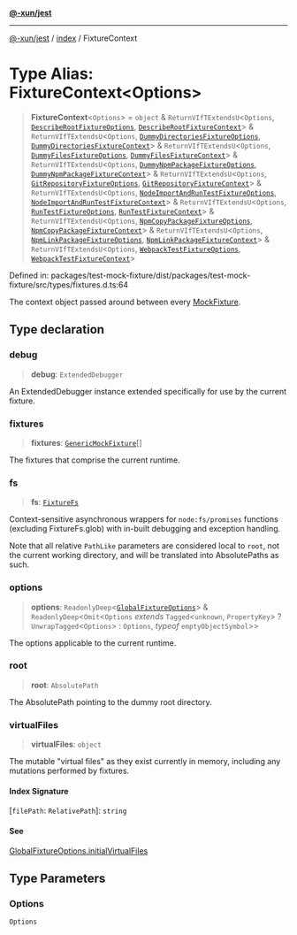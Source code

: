 [**@-xun/jest**](../../README.md)

***

[@-xun/jest](../../README.md) / [index](../README.md) / FixtureContext

# Type Alias: FixtureContext\<Options\>

> **FixtureContext**\<`Options`\> = `object` & `ReturnVIfTExtendsU`\<`Options`, [`DescribeRootFixtureOptions`](DescribeRootFixtureOptions.md), [`DescribeRootFixtureContext`](DescribeRootFixtureContext.md)\> & `ReturnVIfTExtendsU`\<`Options`, [`DummyDirectoriesFixtureOptions`](DummyDirectoriesFixtureOptions.md), [`DummyDirectoriesFixtureContext`](DummyDirectoriesFixtureContext.md)\> & `ReturnVIfTExtendsU`\<`Options`, [`DummyFilesFixtureOptions`](DummyFilesFixtureOptions.md), [`DummyFilesFixtureContext`](DummyFilesFixtureContext.md)\> & `ReturnVIfTExtendsU`\<`Options`, [`DummyNpmPackageFixtureOptions`](DummyNpmPackageFixtureOptions.md), [`DummyNpmPackageFixtureContext`](DummyNpmPackageFixtureContext.md)\> & `ReturnVIfTExtendsU`\<`Options`, [`GitRepositoryFixtureOptions`](GitRepositoryFixtureOptions.md), [`GitRepositoryFixtureContext`](GitRepositoryFixtureContext.md)\> & `ReturnVIfTExtendsU`\<`Options`, [`NodeImportAndRunTestFixtureOptions`](NodeImportAndRunTestFixtureOptions.md), [`NodeImportAndRunTestFixtureContext`](NodeImportAndRunTestFixtureContext.md)\> & `ReturnVIfTExtendsU`\<`Options`, [`RunTestFixtureOptions`](RunTestFixtureOptions.md), [`RunTestFixtureContext`](RunTestFixtureContext.md)\> & `ReturnVIfTExtendsU`\<`Options`, [`NpmCopyPackageFixtureOptions`](NpmCopyPackageFixtureOptions.md), [`NpmCopyPackageFixtureContext`](NpmCopyPackageFixtureContext.md)\> & `ReturnVIfTExtendsU`\<`Options`, [`NpmLinkPackageFixtureOptions`](NpmLinkPackageFixtureOptions.md), [`NpmLinkPackageFixtureContext`](NpmLinkPackageFixtureContext.md)\> & `ReturnVIfTExtendsU`\<`Options`, [`WebpackTestFixtureOptions`](WebpackTestFixtureOptions.md), [`WebpackTestFixtureContext`](WebpackTestFixtureContext.md)\>

Defined in: packages/test-mock-fixture/dist/packages/test-mock-fixture/src/types/fixtures.d.ts:64

The context object passed around between every [MockFixture](MockFixture.md).

## Type declaration

### debug

> **debug**: `ExtendedDebugger`

An ExtendedDebugger instance extended specifically for use by the
current fixture.

### fixtures

> **fixtures**: [`GenericMockFixture`](GenericMockFixture.md)[]

The fixtures that comprise the current runtime.

### fs

> **fs**: [`FixtureFs`](FixtureFs.md)

Context-sensitive asynchronous wrappers for `node:fs/promises` functions
(excluding FixtureFs.glob) with in-built debugging and exception
handling.

Note that all relative `PathLike` parameters are considered local to
`root`, not the current working directory, and will be translated into
AbsolutePaths as such.

### options

> **options**: `ReadonlyDeep`\<[`GlobalFixtureOptions`](GlobalFixtureOptions.md)\> & `ReadonlyDeep`\<`Omit`\<`Options` *extends* `Tagged`\<`unknown`, `PropertyKey`\> ? `UnwrapTagged`\<`Options`\> : `Options`, *typeof* `emptyObjectSymbol`\>\>

The options applicable to the current runtime.

### root

> **root**: `AbsolutePath`

The AbsolutePath pointing to the dummy root directory.

### virtualFiles

> **virtualFiles**: `object`

The mutable "virtual files" as they exist currently in memory, including
any mutations performed by fixtures.

#### Index Signature

\[`filePath`: `RelativePath`\]: `string`

#### See

[GlobalFixtureOptions.initialVirtualFiles](GlobalFixtureOptions.md#initialvirtualfiles)

## Type Parameters

### Options

`Options`
